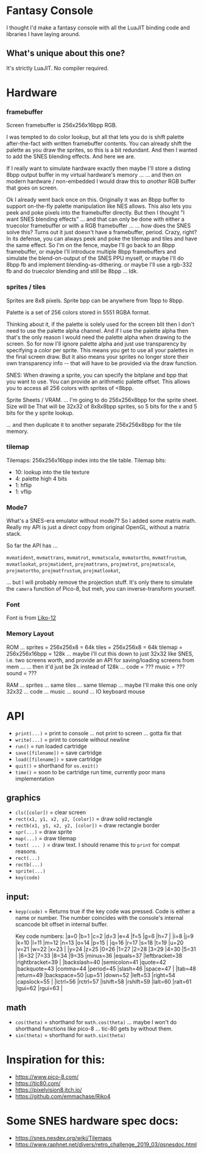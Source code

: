 # Fantasy Console

I thought I'd make a fantasy console with all the LuaJIT binding code and libraries I have laying around.

## What's unique about this one?

It's strictly LuaJIT.  No compiler required.

# Hardware

### framebuffer

Screen framebuffer is 256x256x16bpp RGB.

I was tempted to do color lookup, but all that lets you do is shift palette after-the-fact with written framebuffer contents.
You can already shift the palette as you draw the sprites, so this is a bit redundant.
And then I wanted to add the SNES blending effects.
And here we are.

If I really want to simulate hardware exactly then maybe I'll store a disting 8bpp output buffer in my virtual hardware's memory ...
... and then on modern hardware / non-embedded I would draw this to *another* RGB buffer that goes on screen.

Ok I already went back once on this.
Originally it was an 8bpp buffer to support on-the-fly palette manipulation like NES allows.
This also lets you peek and poke pixels into the framebuffer directly.
But then I thought "I want SNES blending effects" ... and that can only be done with either a truecolor framebuffer or with a RGB framebuffer ...
... how does the SNES solve this?  Turns out it just doesn't have a framebuffer, period.   Crazy, right?
In its defense, you can always peek and poke the tilemap and tiles and have the same effect.
So I'm on the fence, maybe I'll go back to an 8bpp framebuffer, or maybe I'll introduce multiple 8bpp framebuffers and simulate the blend-on-output of the SNES PPU myself,
or maybe I'll do 8bpp fb and implement blending-as-dithering.
or maybe I'll use a rgb-332 fb and do truecolor blending and still be 8bpp ...
Idk.

### sprites / tiles

Sprites are 8x8 pixels.
Sprite bpp can be anywhere from 1bpp to 8bpp.

Palette is a set of 256 colors stored in 5551 RGBA format.

Thinking about it, if the palette is solely used for the screen blit then I don't need to use the palette alpha channel.
And if I use the palette alpha then that's the only reason I would need the palette alpha when drawing to the screen.
So for now I'll ignore palette alpha and just use transparency by specifying a color per sprite.
This means you get to use all your palettes in the final screen draw.
But it also means your sprites no longer store their own transparency info -- that will have to be provided via the draw function.

SNES:
When drawing a sprite, you can specify the bitplane and bpp that you want to use.
You can provide an arithmetic palette offset.  This allows you to access all 256 colors with sprites of <8bpp.

Sprite Sheets / VRAM.
... I'm going to do 256x256x8bpp for the sprite sheet.
Size will be
That will be 32x32 of 8x8x8bpp sprites,
so 5 bits for the x and 5 bits for the y sprite lookup.

... and then duplicate it to another separate 256x256x8bpp for the tile memory.

### tilemap

Tilemaps: 256x256x16bpp index into the tile table.
Tilemap bits:
- 10: lookup into the tile texture
- 4: palette high 4 bits
- 1: hflip
- 1: vflip

### Mode7

What's a SNES-era emulator without mode7?  So I added some matrix math.  Really my API is just a direct copy from original OpenGL, without a matrix stack.

So far the API has ...

`mvmatident`,
`mvmattrans`,
`mvmatrot`,
`mvmatscale`,
`mvmatortho`,
`mvmatfrustum`,
`mvmatlookat`,
`projmatident`,
`projmattrans`,
`projmatrot`,
`projmatscale`,
`projmatortho`,
`projmatfrustum`,
`projmatlookat`,

... but I will probably remove the projection stuff.
It's only there to simulate the `camera` function of Pico-8, but meh, you can inverse-transform yourself.

### Font

Font is from [Liko-12](https://liko-12.github.io/)

### Memory Layout

ROM ...
sprites = 256x256x8 = 64k
tiles = 256x256x8 = 64k
tilemap = 256x256x16bpp = 128k 
	... maybe I'll cut this down to just 32x32 like SNES, i.e. two screens worth, and provide an API for saving/loading screens from mem ... 
	... then it'd just be 2k instead of 128k ...
code = ???
music = ???
sound = ???

RAM ...
sprites ... same
tiles ... same
tilemap ... maybe I'll make this one only 32x32 ...
code ...
music ...
sound ...
IO
	keyboard
	mouse

# API

- `print(...)` = print to console ... not print to screen ... gotta fix that
- `write(...)` = print to console without newline
- `run()` = run loaded cartridge
- `save([filename])` = save cartridge
- `load([filename])` = save cartridge
- `quit()` = shorthand for `os.exit()`
- `time()` = soon to be cartridge run time, currently poor mans implementation

## graphics

- `cls([color])` = clear screen
- `rect(x1, y1, x2, y2, [color])` = draw solid rectangle
- `rectb(x1, y1, x2, y2, [color])` = draw rectangle border
- `spr(...)` = draw sprite
- `map(...)` = draw tilemap
- `text( ... )` = draw text.  I should rename this to `print` for compat reasons.
- `rect(...)`
- `rectb(...)`
- `sprite(...)`
- `key(code)`

## input:
- `keyp(code)` = Returns true if the key code was pressed. 
	Code is either a name or number.
	The number coincides with the console's internal scancode bit offset in internal buffer.

	Key code numbers:
|a=0             |b=1             |c=2             |d=3             |e=4             |f=5             |g=6             |h=7             |
|i=8             |j=9             |k=10            |l=11            |m=12            |n=13            |o=14            |p=15            |
|q=16            |r=17            |s=18            |t=19            |u=20            |v=21            |w=22            |x=23            |
|y=24            |z=25            |0=26            |1=27            |2=28            |3=29            |4=30            |5=31            |
|6=32            |7=33            |8=34            |9=35            |minus=36        |equals=37       |leftbracket=38  |rightbracket=39 |
|backslash=40    |semicolon=41    |quote=42        |backquote=43    |comma=44        |period=45       |slash=46        |space=47        |
|tab=48          |return=49       |backspace=50    |up=51           |down=52         |left=53         |right=54        |capslock=55     |
|lctrl=56        |rctrl=57        |lshift=58       |rshift=59       |lalt=60         |ralt=61         |lgui=62         |rgui=63         |


## math
- `cos(theta)` = shorthand for `math.cos(theta)`	... maybe I won't do shorthand functions like pico-8 ... tic-80 gets by without them.
- `sin(theta)` = shorthand for `math.sin(theta)`


# Inspiration for this:
- https://www.pico-8.com/
- https://tic80.com/
- https://pixelvision8.itch.io/
- https://github.com/emmachase/Riko4

# Some SNES hardware spec docs:
- https://snes.nesdev.org/wiki/Tilemaps
- https://www.raphnet.net/divers/retro_challenge_2019_03/qsnesdoc.html
